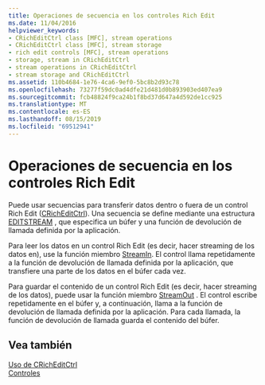 ```yaml
---
title: Operaciones de secuencia en los controles Rich Edit
ms.date: 11/04/2016
helpviewer_keywords:
- CRichEditCtrl class [MFC], stream operations
- CRichEditCtrl class [MFC], stream storage
- rich edit controls [MFC], stream operations
- storage, stream in CRichEditCtrl
- stream operations in CRichEditCtrl
- stream storage and CRichEditCtrl
ms.assetid: 110b4684-1e76-4ca6-9ef0-5bc8b2d93c78
ms.openlocfilehash: 73277f59dc0ad4dfe21d481d0b893903ed407ea9
ms.sourcegitcommit: fcb48824f9ca24b1f8bd37d647a4d592de1cc925
ms.translationtype: MT
ms.contentlocale: es-ES
ms.lasthandoff: 08/15/2019
ms.locfileid: "69512941"
---
```

# <a name="stream-operations-in-rich-edit-controls"></a>Operaciones de secuencia en los controles Rich Edit

Puede usar secuencias para transferir datos dentro o fuera de un control Rich Edit ([CRichEditCtrl](../mfc/reference/cricheditctrl-class.md)). Una secuencia se define mediante una estructura [EDITSTREAM](/windows/win32/api/richedit/ns-richedit-editstream) , que especifica un búfer y una función de devolución de llamada definida por la aplicación.

Para leer los datos en un control Rich Edit (es decir, hacer streaming de los datos en), use la función miembro [StreamIn](../mfc/reference/cricheditctrl-class.md#streamin). El control llama repetidamente a la función de devolución de llamada definida por la aplicación, que transfiere una parte de los datos en el búfer cada vez.

Para guardar el contenido de un control Rich Edit (es decir, hacer streaming de los datos), puede usar la función miembro [StreamOut](../mfc/reference/cricheditctrl-class.md#streamout) . El control escribe repetidamente en el búfer y, a continuación, llama a la función de devolución de llamada definida por la aplicación. Para cada llamada, la función de devolución de llamada guarda el contenido del búfer.

## <a name="see-also"></a>Vea también

[Uso de CRichEditCtrl](../mfc/using-cricheditctrl.md)<br/>
[Controles](../mfc/controls-mfc.md)
